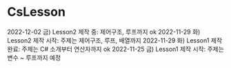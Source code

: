 # CsLesson

2022-12-02 금) Lesson2 제작 중: 제어구조, 루프까지 ok
2022-11-29 화) Lesson2 제작 시작: 주제는 제어구조, 루프, 배열까지
2022-11-29 화) Lesson1 제작 완료: 주제는 C# 소개부터 연산자까지 ok
2022-11-25 금) Lesson1 제작 시작: 주제는 변수 ~ 루프까지 예정
